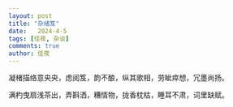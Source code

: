 ```yaml
---
layout: post
title: "杂绪笈"
date:   2024-4-5
tags: [佳夜, 杂谈]
comments: true
author: 佳夜
---
```


<font face="楷体">
凝楮描络意央央，虑阅笈，韵不酿，纵其歌相，劳眦瘁想，冗墨尚扬。

满杓曳扇浅茶出，弄斟洒，糟情物，拢香枕枯，睡耳不肃，词里缺赋。
</font>
